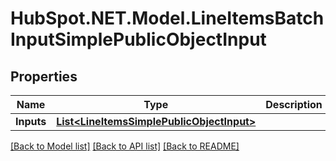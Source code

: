 # HubSpot.NET.Model.LineItemsBatchInputSimplePublicObjectInput

## Properties

Name | Type | Description | Notes
------------ | ------------- | ------------- | -------------
**Inputs** | [**List&lt;LineItemsSimplePublicObjectInput&gt;**](LineItemsSimplePublicObjectInput.md) |  | 

[[Back to Model list]](../README.md#documentation-for-models) [[Back to API list]](../README.md#documentation-for-api-endpoints) [[Back to README]](../README.md)


